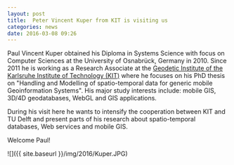 ```yaml
---
layout: post
title:  Peter Vincent Kuper from KIT is visiting us 
categories: news
date: 2016-03-08 09:26
---
```


Paul Vincent Kuper obtained his Diploma in Systems Science with focus on Computer Sciences at the University of Osnabrück, Germany in 2010. Since 2011 he is working as a Research Associate at the [Geodetic Institute of the Karlsruhe Institute of Technology (KIT)](http://www.gik.kit.edu/english/) where he focuses on his PhD thesis on "Handling and Modelling of spatio-temporal data for generic mobile Geoinformation Systems". His major study interests include: mobile GIS, 3D/4D geodatabases, WebGL and GIS applications. 

During his visit here he wants to intensify the cooperation between KIT and TU Delft and present parts of his research about spatio-temporal databases, Web services and mobile GIS. 


Welcome Paul!

![]({{ site.baseurl }}/img/2016/Kuper.JPG)
